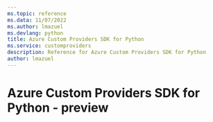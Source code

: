 ```yaml
---
ms.topic: reference
ms.data: 11/07/2022
ms.author: lmazuel
ms.devlang: python
title: Azure Custom Providers SDK for Python
ms.service: customproviders
description: Reference for Azure Custom Providers SDK for Python
author: lmazuel
---
```

# Azure Custom Providers SDK for Python - preview